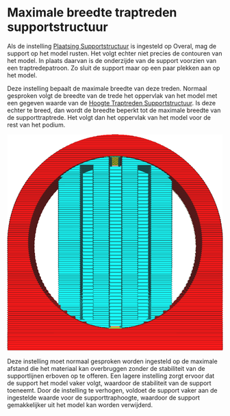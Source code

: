 Maximale breedte traptreden supportstructuur
====
Als de instelling [Plaatsing Supportstructuur](support_type.md) is ingesteld op Overal, mag de support op het model rusten. Het volgt echter niet precies de contouren van het model. In plaats daarvan is de onderzijde van de support voorzien van een traptredepatroon. Zo sluit de support maar op een paar plekken aan op het model.

Deze instelling bepaalt de maximale breedte van deze treden. Normaal gesproken volgt de breedte van de trede het oppervlak van het model met een gegeven waarde van de [Hoogte Traptreden Supportstructuur](support_bottom_stair_step_height.md). Is deze echter te breed, dan wordt de breedte beperkt tot de maximale breedte van de supporttraptrede. Het volgt dan het oppervlak van het model voor de rest van het podium.

<!--screenshot {
"image_path": "support_bottom_stair_step_width.png",
"modellen": [{"script": "standing_ring.scad"}],
"camerapositie": [0, 136, 10],
"camera_lookat": [0, 0, 10],
"instellingen": {
    "support_enable": waar,
    "support_bottom_stair_step_height": 1,
    "support_bottom_stair_step_width": 0.7
},
"kleuren": 64
}-->
![Beperkte breedte van de traptreden zodat de support het model volgt](../../../articles/images/support_bottom_stair_step_width.png)

Deze instelling moet normaal gesproken worden ingesteld op de maximale afstand die het materiaal kan overbruggen zonder de stabiliteit van de supportlijnen erboven op te offeren. Een lagere instelling zorgt ervoor dat de support het model vaker volgt, waardoor de stabiliteit van de support toeneemt. Door de instelling te verhogen, voldoet de support vaker aan de ingestelde waarde voor de supporttraphoogte, waardoor de support gemakkelijker uit het model kan worden verwijderd.